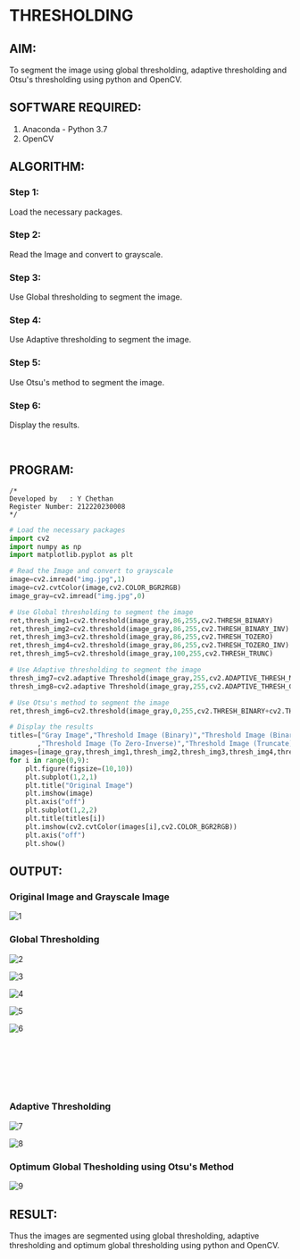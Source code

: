 # THRESHOLDING
## AIM:
To segment the image using global thresholding, adaptive thresholding and Otsu's thresholding using python and OpenCV.

## SOFTWARE REQUIRED:
1. Anaconda - Python 3.7
2. OpenCV

## ALGORITHM:

### Step 1:
Load the necessary packages.

### Step 2:
Read the Image and convert to grayscale.

### Step 3:
Use Global thresholding to segment the image.

### Step 4:
Use Adaptive thresholding to segment the image.

### Step 5:
Use Otsu's method to segment the image.

### Step 6:
Display the results.

<br>

## PROGRAM:
```
/*
Developed by   : Y Chethan
Register Number: 212220230008
*/
```
```python
# Load the necessary packages
import cv2
import numpy as np
import matplotlib.pyplot as plt

# Read the Image and convert to grayscale
image=cv2.imread("img.jpg",1)
image=cv2.cvtColor(image,cv2.COLOR_BGR2RGB)
image_gray=cv2.imread("img.jpg",0)

# Use Global thresholding to segment the image
ret,thresh_img1=cv2.threshold(image_gray,86,255,cv2.THRESH_BINARY)
ret,thresh_img2=cv2.threshold(image_gray,86,255,cv2.THRESH_BINARY_INV)
ret,thresh_img3=cv2.threshold(image_gray,86,255,cv2.THRESH_TOZERO)
ret,thresh_img4=cv2.threshold(image_gray,86,255,cv2.THRESH_TOZERO_INV)
ret,thresh_img5=cv2.threshold(image_gray,100,255,cv2.THRESH_TRUNC)

# Use Adaptive thresholding to segment the image
thresh_img7=cv2.adaptive Threshold(image_gray,255,cv2.ADAPTIVE_THRESH_MEAN_C,cv2.THRESH_BINARY,11,2)
thresh_img8=cv2.adaptive Threshold(image_gray,255,cv2.ADAPTIVE_THRESH_GAUSSIAN_C,cv2.THRESH_BINARY,11,2)

# Use Otsu's method to segment the image 
ret,thresh_img6=cv2.threshold(image_gray,0,255,cv2.THRESH_BINARY+cv2.THRESH_OTSU)

# Display the results
titles=["Gray Image","Threshold Image (Binary)","Threshold Image (Binary Inverse)","Threshold Image (To Zero)"
       ,"Threshold Image (To Zero-Inverse)","Threshold Image (Truncate)","Otsu","Adaptive Threshold (Mean)","Adaptive Threshold (Gaussian)"]
images=[image_gray,thresh_img1,thresh_img2,thresh_img3,thresh_img4,thresh_img5,thresh_img6,thresh_img7,thresh_img8]
for i in range(0,9):
    plt.figure(figsize=(10,10))
    plt.subplot(1,2,1)
    plt.title("Original Image")
    plt.imshow(image)
    plt.axis("off")
    plt.subplot(1,2,2)
    plt.title(titles[i])
    plt.imshow(cv2.cvtColor(images[i],cv2.COLOR_BGR2RGB))
    plt.axis("off")
    plt.show()
```
## OUTPUT:

### Original Image and Grayscale Image

![1](https://user-images.githubusercontent.com/75234991/169071832-5e558ef9-1f55-463a-9164-d8afc455d7e5.png)

### Global Thresholding

![2](https://user-images.githubusercontent.com/75234991/169071852-98d7c675-08da-491b-974d-c21c6e8e12df.png)

![3](https://user-images.githubusercontent.com/75234991/169071943-0836ded7-a61d-4db1-879e-d2641830a018.png)

![4](https://user-images.githubusercontent.com/75234991/169071950-715afa7b-2dfa-47dc-a239-0c66b73564b3.png)

![5](https://user-images.githubusercontent.com/75234991/169071962-c9353819-eb1b-4491-8e13-13f92f9142d4.png)

![6](https://user-images.githubusercontent.com/75234991/169071979-3dfa13f7-66db-494d-99a7-e03e681b7880.png)

<br><br><br><br><br>

### Adaptive Thresholding

![7](https://user-images.githubusercontent.com/75234991/169072009-d906532c-a3e9-407b-8270-7c8ac992104e.png)

![8](https://user-images.githubusercontent.com/75234991/169072024-5868900b-8453-46be-84a0-81e864e5520d.png)

### Optimum Global Thesholding using Otsu's Method

![9](https://user-images.githubusercontent.com/75234991/169072049-0de0b66f-6720-42a4-93fd-32e2169e6211.png)

## RESULT:
Thus the images are segmented using global thresholding, adaptive thresholding and optimum global thresholding using python and OpenCV.
